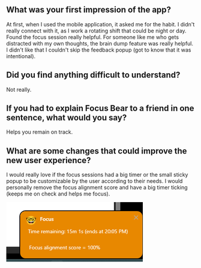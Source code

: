 ## What was your first impression of the app?
At first, when I used the mobile application, it asked me for the habit. I didn't really connect with it, as I work a rotating shift that could be night or day. Found the focus session really helpful. For someone like me who gets distracted with my own thoughts, the brain dump feature was really helpful. I didn't like that I couldn't skip the feedback popup (got to know that it was intentional).

## Did you find anything difficult to understand?
Not really.

## If you had to explain Focus Bear to a friend in one sentence, what would you say?
Helps you remain on track.

## What are some changes that could improve the new user experience?
I would really love if the focus sessions had a big timer or the small sticky popup to be customizable by the user according to their needs. I would personally remove the focus alignment score and have a big timer ticking (keeps me on check and helps me focus).

![Sticky popup](image.png)